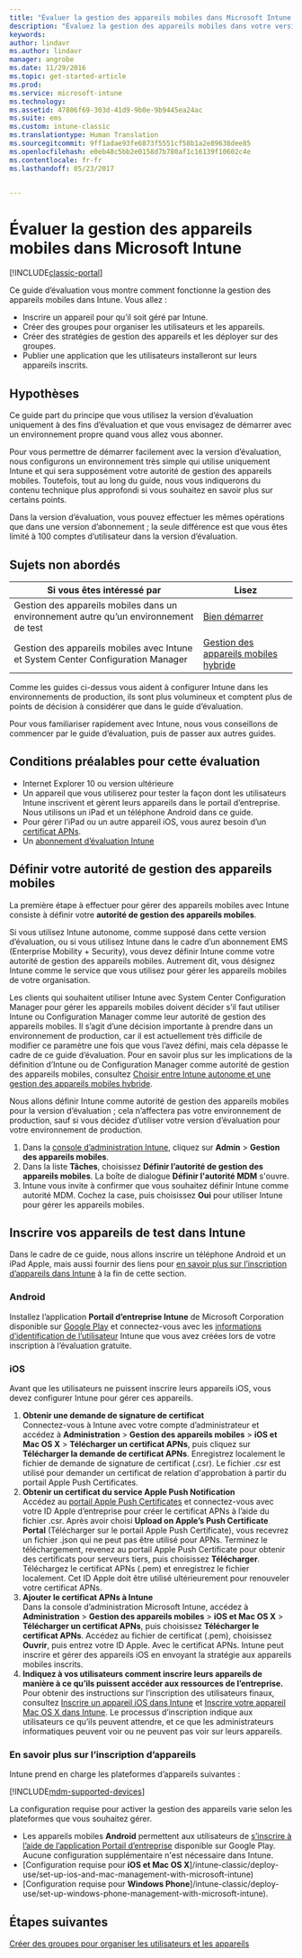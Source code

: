 ```yaml
---
title: "Évaluer la gestion des appareils mobiles dans Microsoft Intune | Documents Microsoft"
description: "Évaluez la gestion des appareils mobiles dans votre version d’évaluation gratuite Intune."
keywords: 
author: lindavr
ms.author: lindavr
manager: angrobe
ms.date: 11/29/2016
ms.topic: get-started-article
ms.prod: 
ms.service: microsoft-intune
ms.technology: 
ms.assetid: 47806f69-303d-41d9-9b0e-9b9445ea24ac
ms.suite: ems
ms.custom: intune-classic
ms.translationtype: Human Translation
ms.sourcegitcommit: 9ff1adae93fe6873f5551cf58b1a2e89638dee85
ms.openlocfilehash: e0eb48c5bb2e0158d7b780af1c16139f10602c4e
ms.contentlocale: fr-fr
ms.lasthandoff: 05/23/2017


---
```


# <a name="evaluate-mobile-device-management-in-microsoft-intune"></a>Évaluer la gestion des appareils mobiles dans Microsoft Intune

[!INCLUDE[classic-portal](../includes/classic-portal.md)]

Ce guide d’évaluation vous montre comment fonctionne la gestion des appareils mobiles dans Intune. Vous allez :
- Inscrire un appareil pour qu’il soit géré par Intune.
- Créer des groupes pour organiser les utilisateurs et les appareils.
- Créer des stratégies de gestion des appareils et les déployer sur des groupes.
- Publier une application que les utilisateurs installeront sur leurs appareils inscrits.
<!--- - Monitor the device? View a report of compliant devices?--->
<!--- - Remove the device from management--->

## <a name="assumptions"></a>Hypothèses
Ce guide part du principe que vous utilisez la version d’évaluation uniquement à des fins d’évaluation et que vous envisagez de démarrer avec un environnement propre quand vous allez vous abonner.

Pour vous permettre de démarrer facilement avec la version d’évaluation, nous configurons un environnement très simple qui utilise uniquement Intune et qui sera supposément votre autorité de gestion des appareils mobiles. Toutefois, tout au long du guide, nous vous indiquerons du contenu technique plus approfondi si vous souhaitez en savoir plus sur certains points.

Dans la version d’évaluation, vous pouvez effectuer les mêmes opérations que dans une version d’abonnement ; la seule différence est que vous êtes limité à 100 comptes d’utilisateur dans la version d’évaluation.

## <a name="whats-not-covered"></a>Sujets non abordés
|Si vous êtes intéressé par |Lisez |
|------------------------|----------|
|Gestion des appareils mobiles dans un environnement autre qu’un environnement de test | [Bien démarrer](/intune-classic/get-started/start-with-a-paid-subscription-to-microsoft-intune) |
|Gestion des appareils mobiles avec Intune et System Center Configuration Manager | [Gestion des appareils mobiles hybride](https://docs.microsoft.com/sccm/mdm/understand/hybrid-mobile-device-management) |

Comme les guides ci-dessus vous aident à configurer Intune dans les environnements de production, ils sont plus volumineux et comptent plus de points de décision à considérer que dans le guide d’évaluation.

Pour vous familiariser rapidement avec Intune, nous vous conseillons de commencer par le guide d’évaluation, puis de passer aux autres guides.

## <a name="prerequisites-for-this-evaluation"></a>Conditions préalables pour cette évaluation
- Internet Explorer 10 ou version ultérieure
- Un appareil que vous utiliserez pour tester la façon dont les utilisateurs Intune inscrivent et gèrent leurs appareils dans le portail d’entreprise. Nous utilisons un iPad et un téléphone Android dans ce guide.
- Pour gérer l’iPad ou un autre appareil iOS, vous aurez besoin d’un [certificat APNs](/intune-classic/deploy-use/set-up-ios-and-mac-management-with-microsoft-intune).
- Un [abonnement d’évaluation Intune](sign-up-for-30-day-trial-microsoft-intune.md)

## <a name="set-your-mdm-authority"></a>Définir votre autorité de gestion des appareils mobiles
La première étape à effectuer pour gérer des appareils mobiles avec Intune consiste à définir votre **autorité de gestion des appareils mobiles**.

Si vous utilisez Intune autonome, comme supposé dans cette version d’évaluation, ou si vous utilisez Intune dans le cadre d’un abonnement EMS (Enterprise Mobility + Security), vous devez définir Intune comme votre autorité de gestion des appareils mobiles. Autrement dit, vous désignez Intune comme le service que vous utilisez pour gérer les appareils mobiles de votre organisation.

Les clients qui souhaitent utiliser Intune avec System Center Configuration Manager pour gérer les appareils mobiles doivent décider s’il faut utiliser Intune ou Configuration Manager comme leur autorité de gestion des appareils mobiles. Il s’agit d’une décision importante à prendre dans un environnement de production, car il est actuellement très difficile de modifier ce paramètre une fois que vous l’avez défini, mais cela dépasse le cadre de ce guide d’évaluation. Pour en savoir plus sur les implications de la définition d’Intune ou de Configuration Manager comme autorité de gestion des appareils mobiles, consultez [Choisir entre Intune autonome et une gestion des appareils mobiles hybride](https://docs.microsoft.com/sccm/mdm/understand/choose-between-standalone-intune-and-hybrid-mobile-device-management).

Nous allons définir Intune comme autorité de gestion des appareils mobiles pour la version d’évaluation ; cela n’affectera pas votre environnement de production, sauf si vous décidez d’utiliser votre version d’évaluation pour votre environnement de production.

1. Dans la [console d’administration Intune](https://manage.microsoft.com/), cliquez sur **Admin** &gt; **Gestion des appareils mobiles**.
2. Dans la liste **Tâches**, choisissez **Définir l’autorité de gestion des appareils mobiles**. La boîte de dialogue **Définir l'autorité MDM** s'ouvre. <!---screen shot--->
3. Intune vous invite à confirmer que vous souhaitez définir Intune comme autorité MDM. Cochez la case, puis choisissez **Oui** pour utiliser Intune pour gérer les appareils mobiles.

## <a name="enroll-your-test-devices-into-intune"></a>Inscrire vos appareils de test dans Intune

Dans le cadre de ce guide, nous allons inscrire un téléphone Android et un iPad Apple, mais aussi fournir des liens pour [en savoir plus sur l’inscription d’appareils dans Intune](#Learn-more-about-device-enrollment) à la fin de cette section.
### <a name="android"></a>Android
Installez l’application **Portail d’entreprise Intune** de Microsoft Corporation disponible sur [Google Play](http://go.microsoft.com/fwlink/p/?LinkId=386612) et connectez-vous avec les [informations d’identification de l’utilisateur](sign-up-for-30-day-trial-microsoft-intune.md#add-users) Intune que vous avez créées lors de votre inscription à l’évaluation gratuite.

### <a name="ios"></a>iOS
Avant que les utilisateurs ne puissent inscrire leurs appareils iOS, vous devez configurer Intune pour gérer ces appareils.

1. **Obtenir une demande de signature de certificat**<br/>
Connectez-vous à Intune avec votre compte d’administrateur et accédez à **Administration** > **Gestion des appareils mobiles** > **iOS et Mac OS X** > **Télécharger un certificat APNs**, puis cliquez sur **Télécharger la demande de certificat APNs**. Enregistrez localement le fichier de demande de signature de certificat (.csr). Le fichier .csr est utilisé pour demander un certificat de relation d'approbation à partir du portail Apple Push Certificates. <!--- screen shot--->
2.    **Obtenir un certificat du service Apple Push Notification**<BR/>
Accédez au [portail Apple Push Certificates](https://idmsa.apple.com/IDMSWebAuth/login?appIdKey=3fbfc9ad8dfedeb78be1d37f6458e72adc3160d1ad5b323a9e5c5eb2f8e7e3e2&rv=2) et connectez-vous avec votre ID Apple d’entreprise pour créer le certificat APNs à l’aide du fichier .csr. Après avoir choisi **Upload on Apple’s Push Certificate Portal** (Télécharger sur le portail Apple Push Certificate), vous recevrez un fichier .json qui ne peut pas être utilisé pour APNs. Terminez le téléchargement, revenez au portail Apple Push Certificate pour obtenir des certificats pour serveurs tiers, puis choisissez **Télécharger**.<br/>
Téléchargez le certificat APNs (.pem) et enregistrez le fichier localement. Cet ID Apple doit être utilisé ultérieurement pour renouveler votre certificat APNs.
3.    **Ajouter le certificat APNs à Intune**<BR/>
Dans la console d’administration Microsoft Intune, accédez à **Administration** > **Gestion des appareils mobiles** > **iOS et Mac OS X** > **Télécharger un certificat APNs**, puis choisissez **Télécharger le certificat APNs**. Accédez au fichier de certificat (.pem), choisissez **Ouvrir**, puis entrez votre ID Apple. Avec le certificat APNs. Intune peut inscrire et gérer des appareils iOS en envoyant la stratégie aux appareils mobiles inscrits.
4.    **Indiquez à vos utilisateurs comment inscrire leurs appareils de manière à ce qu’ils puissent accéder aux ressources de l’entreprise.**<br/>
Pour obtenir des instructions sur l’inscription des utilisateurs finaux, consultez [Inscrire un appareil iOS dans Intune](https://docs.microsoft.com/intune-user-help/enroll-your-device-in-intune-ios) et [Inscrire votre appareil Mac OS X dans Intune](https://docs.microsoft.com/intune-user-help/enroll-your-device-in-intune-mac-os-x). Le processus d’inscription indique aux utilisateurs ce qu’ils peuvent attendre, et ce que les administrateurs informatiques peuvent voir ou ne peuvent pas voir sur leurs appareils.


### <a name="learn-more-about-device-enrollment"></a>En savoir plus sur l’inscription d’appareils

Intune prend en charge les plateformes d’appareils suivantes :

[!INCLUDE[mdm-supported-devices](../includes/mdm-supported-devices.md)]

La configuration requise pour activer la gestion des appareils varie selon les plateformes que vous souhaitez gérer.
- Les appareils mobiles **Android** permettent aux utilisateurs de [s’inscrire à l’aide de l’application Portail d’entreprise](/intune-classic/deploy-use/set-up-android-management-with-microsoft-intune) disponible sur Google Play. Aucune configuration supplémentaire n'est nécessaire dans Intune.
- [Configuration requise pour **iOS et Mac OS X**]/intune-classic/deploy-use/set-up-ios-and-mac-management-with-microsoft-intune)
- [Configuration requise pour **Windows Phone**]/intune-classic/deploy-use/set-up-windows-phone-management-with-microsoft-intune).

<!--- ## Verify enrollment--->
<!--- START HERE

### iOS and Mac OS X
Install the **Microsoft Intune Company Portal** app from Microsoft Corporation available in the App Store and sign in with Intune user credentials added above. View **Enrolled devices** to add your device.



### Windows Phone 8.1
Users install the **Company Portal** app from Microsoft Corporation, available in the Windows Phone store, and sign in with the Intune user credentials added above.  View **Enrolled devices** to add your device.

## Install the previously deployed app
Open the Company Portal on the mobile device, choose **Apps**, and then install **Microsoft Skype**.--->



## <a name="next-steps"></a>Étapes suivantes
[Créer des groupes pour organiser les utilisateurs et les appareils](get-started-with-a-30-day-trial-of-microsoft-intune-step-3.md)

